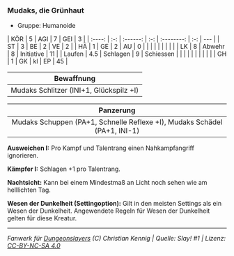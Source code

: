 ### Mudaks, die Grünhaut

- Gruppe: Humanoide

|  KÖR   |  5  |   AGI    |  7  |    GEI     |  3  |
| :----: | :-: | :------: | :-: | :--------: | :-: | --- |
|   ST   |  3  |    BE    |  2  |     VE     |  2  |
|   HÄ   |  1  |    GE    |  2  |     AU     |  0  |
|        |     |          |     |            |     |     |
|   LK   |  8  |  Abwehr  |  8  | Initiative | 11  |
| Laufen | 4.5 | Schlagen |  9  | Schiessen  |     |
|        |     |          |     |            |     |     |
|   GH   |  1  |    GK    | kl  |     EP     | 45  |

|               Bewaffnung                |
| :-------------------------------------: |
| Mudaks Schlitzer (INI+1, Glückspilz +I) |

|                                 Panzerung                                 |
| :-----------------------------------------------------------------------: |
| Mudaks Schuppen (PA+1, Schnelle Reflexe +I), Mudaks Schädel (PA+1, INI-1) |

**Ausweichen I:** Pro Kampf und Talentrang einen Nahkampfangriff ignorieren.

**Kämpfer I:** Schlagen +1 pro Talentrang.

**Nachtsicht:** Kann bei einem Mindestmaß an Licht noch sehen wie am helllichten Tag.

**Wesen der Dunkelheit (Settingoption):** Gilt in den meisten Settings als ein Wesen der Dunkelheit. Angewendete Regeln für Wesen der Dunkelheit gelten für diese Kreatur.

---

_Fanwerk für [Dungeonslayers](https://www.dungeonslayers.net/) (C) Christian Kennig | Quelle: Slay! #1 | Lizenz: [CC-BY-NC-SA 4.0](https://creativecommons.org/licenses/by-nc-sa/4.0/deed.de)_
